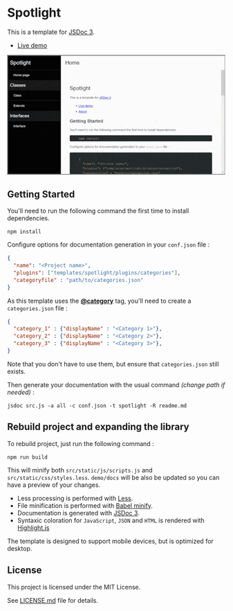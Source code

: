 # Spotlight
This is a template for [JSDoc 3](https://github.com/jsdoc3/jsdoc).

* [Live demo](https://lowlight.fr/jsdoc-spotlight/demo/)

![Image of Spotlight template](https://github.com/lowlighter/jsdoc-spotlight/raw/master/demo/imgs/demo.gif)

## Getting Started
You'll need to run the following command the first time to install dependencies.
```shell
npm install
```

Configure options for documentation generation in your `conf.json` file :
```json
{
  "name": "<Project name>",
  "plugins": ["templates/spotlight/plugins/categories"],
  "categoryfile" : "path/to/categories.json"
}
```

As this template uses the [**@category**](https://github.com/ErnstHaagsman/jsdoc-plugins/blob/master/categories.md) tag, you'll need to
create a `categories.json` file :
```json
{
  "category_1" : {"displayName" : "<Category 1>"},
  "category_2" : {"displayName" : "<Category 2>"},
  "category_3" : {"displayName" : "<Category 3>"},
}
```

Note that you don't have to use them, but ensure that `categories.json` still exists.

Then generate your documentation with the usual command *(change path if needed)* :
```shell
jsdoc src.js -a all -c conf.json -t spotlight -R readme.md
```

## Rebuild project and expanding the library
To rebuild project, just run the following command :
```shell
npm run build
```

This will minify both `src/static/js/scripts.js` and `src/static/css/styles.less`.
`demo/docs` will be also be updated so you can have a preview of your changes.

* Less processing is performed with [Less](https://github.com/less/less-docs).
* File minification is performed with [Babel minify](https://github.com/babel/minify).
* Documentation is generated with [JSDoc 3](https://github.com/jsdoc3/jsdoc).
* Syntaxic coloration for `JavaScript`, `JSON` and `HTML` is rendered with [Highlight.js](https://highlightjs.org/download/)


The template is designed to support mobile devices, but is optimized for desktop.

## License
This project is licensed under the MIT License.

See [LICENSE.md](https://github.com/lowlighter/file-system/blob/master/LICENSE.md) file for details.
